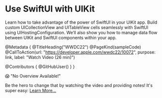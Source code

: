 # Use SwiftUI with UIKit

Learn how to take advantage of the power of SwiftUI in your UIKit app. Build custom UICollectionView and UITableView cells seamlessly with SwiftUI using UIHostingConfiguration. We’ll also show you how to manage data flow between UIKit and SwiftUI components within your app.

@Metadata {
   @TitleHeading("WWDC22")
   @PageKind(sampleCode)
   @CallToAction(url: "https://developer.apple.com/wwdc22/10072", purpose: link, label: "Watch Video (26 min)")

   @Contributors {
      @GitHubUser(<replace this with your GitHub handle>)
   }
}

😱 "No Overview Available!"

Be the hero to change that by watching the video and providing notes! It's super easy:
 [Learn More…](https://wwdcnotes.com/documentation/wwdcnotes/contributing)

